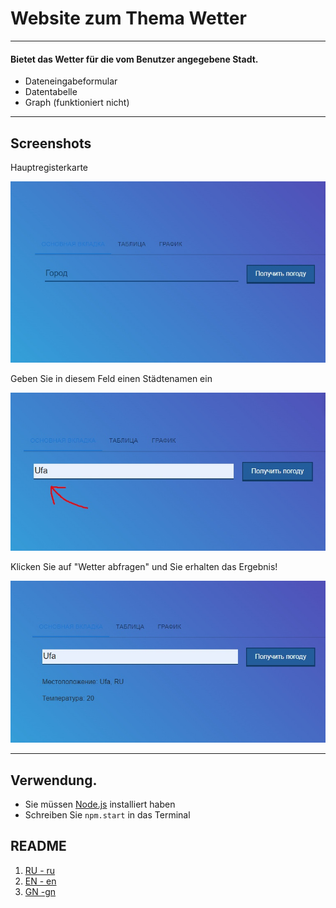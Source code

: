 # Website zum Thema Wetter
____

#### Bietet das Wetter für die vom Benutzer angegebene Stadt.

* Dateneingabeformular
* Datentabelle
* Graph (funktioniert nicht)
---

## Screenshots

Hauptregisterkarte

![link](scrone.jpg)

Geben Sie in diesem Feld einen Städtenamen ein

![link](scrtwo.jpg)

Klicken Sie auf "Wetter abfragen" und Sie erhalten das Ergebnis!

![link](scrthree.jpg)

---

## Verwendung.

* Sie müssen [Node.js](https://nodejs.org/en/) installiert haben
* Schreiben Sie ``npm.start`` in das Terminal

## README
1. [RU - ru](README.md)
2. [EN - en](/public/README-EN.md)
3. [GN -gn](/public/README-GN.md)
